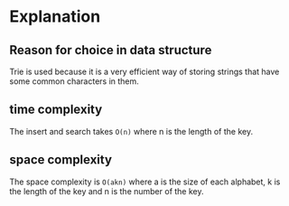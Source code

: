 # Explanation

## Reason for choice in data structure

Trie is used because it is a very efficient way of storing strings that have some common characters in them.

## time complexity

The insert and search takes `O(n)` where n is the length of the key.

## space complexity

The space complexity is `O(akn)` where a is the size of each alphabet, k is the length of the key and n is the number of the key.